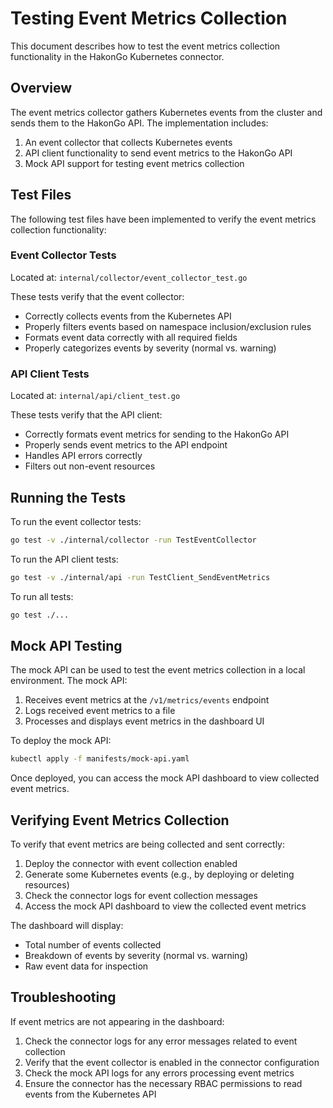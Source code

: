 # Testing Event Metrics Collection

This document describes how to test the event metrics collection functionality in the HakonGo Kubernetes connector.

## Overview

The event metrics collector gathers Kubernetes events from the cluster and sends them to the HakonGo API. The implementation includes:

1. An event collector that collects Kubernetes events
2. API client functionality to send event metrics to the HakonGo API
3. Mock API support for testing event metrics collection

## Test Files

The following test files have been implemented to verify the event metrics collection functionality:

### Event Collector Tests

Located at: `internal/collector/event_collector_test.go`

These tests verify that the event collector:
- Correctly collects events from the Kubernetes API
- Properly filters events based on namespace inclusion/exclusion rules
- Formats event data correctly with all required fields
- Properly categorizes events by severity (normal vs. warning)

### API Client Tests

Located at: `internal/api/client_test.go`

These tests verify that the API client:
- Correctly formats event metrics for sending to the HakonGo API
- Properly sends event metrics to the API endpoint
- Handles API errors correctly
- Filters out non-event resources

## Running the Tests

To run the event collector tests:

```bash
go test -v ./internal/collector -run TestEventCollector
```

To run the API client tests:

```bash
go test -v ./internal/api -run TestClient_SendEventMetrics
```

To run all tests:

```bash
go test ./...
```

## Mock API Testing

The mock API can be used to test the event metrics collection in a local environment. The mock API:

1. Receives event metrics at the `/v1/metrics/events` endpoint
2. Logs received event metrics to a file
3. Processes and displays event metrics in the dashboard UI

To deploy the mock API:

```bash
kubectl apply -f manifests/mock-api.yaml
```

Once deployed, you can access the mock API dashboard to view collected event metrics.

## Verifying Event Metrics Collection

To verify that event metrics are being collected and sent correctly:

1. Deploy the connector with event collection enabled
2. Generate some Kubernetes events (e.g., by deploying or deleting resources)
3. Check the connector logs for event collection messages
4. Access the mock API dashboard to view the collected event metrics

The dashboard will display:
- Total number of events collected
- Breakdown of events by severity (normal vs. warning)
- Raw event data for inspection

## Troubleshooting

If event metrics are not appearing in the dashboard:

1. Check the connector logs for any error messages related to event collection
2. Verify that the event collector is enabled in the connector configuration
3. Check the mock API logs for any errors processing event metrics
4. Ensure the connector has the necessary RBAC permissions to read events from the Kubernetes API
